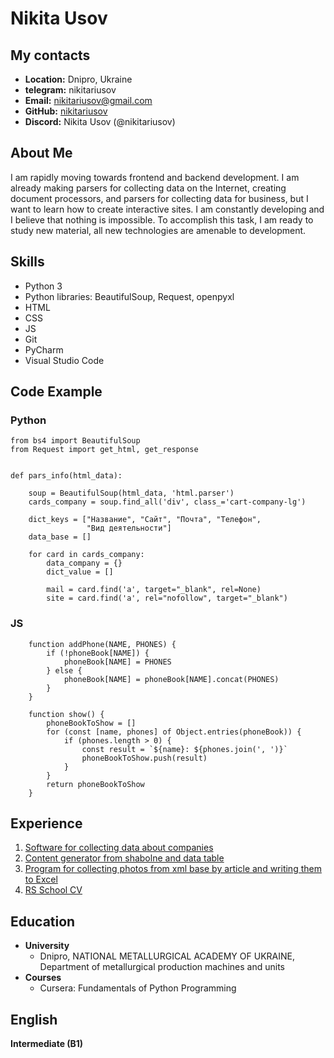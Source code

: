 # **Nikita Usov**

## **My contacts**

* **Location:** Dnipro, Ukraine
* **telegram:** nikitariusov
* **Email:** nikitariusov@gmail.com
* **GitHub:**  [nikitariusov][gitHub]
* **Discord:** Nikita Usov (@nikitariusov)


## **About Me**

I am rapidly moving towards frontend and backend development. I am already making parsers for collecting data on the Internet, creating document processors, and parsers for collecting data for business, but I want to learn how to create interactive sites. I am constantly developing and I believe that nothing is impossible. To accomplish this task, I am ready to study new material, all new technologies are amenable to development.


## **Skills**

* Python 3 
* Python libraries: BeautifulSoup, Request, openpyxl
* HTML
* CSS
* JS
* Git
* PyCharm
* Visual Studio Code


## **Code Example**
### **Python** ###

```
from bs4 import BeautifulSoup
from Request import get_html, get_response


def pars_info(html_data):

    soup = BeautifulSoup(html_data, 'html.parser')
    cards_company = soup.find_all('div', class_='cart-company-lg')

    dict_keys = ["Название", "Сайт", "Почта", "Телефон",
                 "Вид деятельности"]
    data_base = []
    
    for card in cards_company:
        data_company = {}
        dict_value = []
        
        mail = card.find('a', target="_blank", rel=None)
        site = card.find('a', rel="nofollow", target="_blank")
```


### **JS** ###
```
    function addPhone(NAME, PHONES) {
        if (!phoneBook[NAME]) {
            phoneBook[NAME] = PHONES
        } else {
            phoneBook[NAME] = phoneBook[NAME].concat(PHONES)
        }
    }

    function show() {
        phoneBookToShow = []
        for (const [name, phones] of Object.entries(phoneBook)) {
            if (phones.length > 0) {
                const result = `${name}: ${phones.join(', ')}`
                phoneBookToShow.push(result)
            }
        }
        return phoneBookToShow
    }
```


## **Experience**

1. [Software for collecting data about companies](https://github.com/nikitariusov/Company_data_parser)
2. [Content generator from shabolne and data table](https://github.com/nikitariusov/content_creator)
3. [Program for collecting photos from xml base by article and writing them to Excel](https://github.com/nikitariusov/find_photo_from_geyser)
4. [RS School CV](https://nikitariusov.github.io/rsschool-cv-Stage-0/)


## **Education**

* **University**
    * Dnipro, NATIONAL METALLURGICAL ACADEMY OF UKRAINE, Department of metallurgical production machines and units
* **Courses**
    * Cursera: Fundamentals of Python Programming

## **English**

**Intermediate (B1)**

[github]:[https://github.com/nikitariusov]